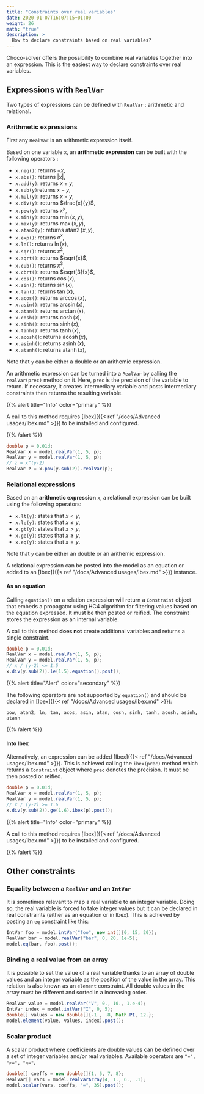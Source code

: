 ```yaml
---
title: "Constraints over real variables"
date: 2020-01-07T16:07:15+01:00
weight: 26
math: "true" 
description: >
  How to declare constraints based on real variables?
---
```



Choco-solver offers the possibility to combine real variables together into an expression.
This is the easiest way to declare constraints over real variables.

## Expressions with `RealVar`

Two types of expressions can be defined with `RealVar` : arithmetic and relational.

### Arithmetic expressions
 
First any `RealVar` is an arithmetic expression itself.

Based on one variable `x`, an **arithmetic expression** can be built with the following operators : 
- `x.neg()`: returns $-x$, 
- `x.abs()`: returns $|x|$, 
- `x.add(y)`: returns $x+y$, 
- `x.sub(y)`returns $x - y$, 
- `x.mul(y)`: returns $x\times y$, 
- `x.div(y)`: returns $\frac{x}{y}$,
- `x.pow(y)`: returns $x^y$,
- `x.min(y)`: returns $\min(x,y)$, 
- `x.max(y)`: returns $\max(x,y)$, 
- `x.atan2(y)`: returns $\operatorname{atan2}{(x,y)}$, 
- `x.exp()`: returns $e^x$,
- `x.ln()`: returns $\ln{(x)}$,
- `x.sqr()`: returns $x^2$,
- `x.sqrt()`: returns $\sqrt{x}$,
- `x.cub()`: returns $x^3$,
- `x.cbrt()`: returns $\sqrt[3]{x}$,
- `x.cos()`: returns $\cos{(x)}$,
- `x.sin()`: returns $\sin{(x)}$,
- `x.tan()`: returns $\tan{(x)}$,
- `x.acos()`: returns $\arccos{(x)}$,
- `x.asin()`: returns $\arcsin{(x)}$,
- `x.atan()`: returns $\arctan{(x)}$,
- `x.cosh()`: returns $\cosh{(x)}$,
- `x.sinh()`: returns $\sinh{(x)}$,
- `x.tanh()`: returns $\tanh{(x)}$,
- `x.acosh()`: returns $\operatorname{acosh}{(x)}$,
- `x.asinh()`: returns $\operatorname{asinh}{(x)}$,
- `x.atanh()`: returns $\operatorname{atanh}{(x)}$,

Note that `y` can be either a double or an arithemic expression.


An arithmetic expression can be turned into a `RealVar` by calling the `realVar(prec)` method on it.
Here, `prec` is the precision of the variable to return.
If necessary, it creates intermediary variable and posts intermediary constraints then returns the resulting variable.


{{% alert title="Info" color="primary" %}}

A call to this method requires [Ibex]({{< ref "/docs/Advanced usages/Ibex.md" >}}) to be installed and configured.

{{% /alert %}}


```java
double p = 0.01d;
RealVar x = model.realVar(1, 5, p);
RealVar y = model.realVar(1, 5, p);
// z = x^(y-2)
RealVar z = x.pow(y.sub(2)).realVar(p);
```


### Relational expressions

Based on an **arithmetic expression** `x`, a relational expression can be built using the following operators:
- `x.lt(y)`: states that $x < y$, 
- `x.le(y)`: states that $x \leq y$,
- `x.gt(y)`: states that $x > y$,
- `x.ge(y)`: states that $x \geq y$,
- `x.eq(y)`: states that $x = y$.

Note that `y` can be either an double or an arithemic expression.

A relational expression can be posted into the model as an equation or added to an [Ibex]({{< ref "/docs/Advanced usages/Ibex.md" >}}) instance.

#### As an equation

Calling `equation()` on a relation expression will return a `Constraint` object that embeds a propagator using HC4 algorithm for filtering values based on the equation expressed. It must be then posted or reified. The constraint stores the expression as an internal variable.

A call to this method **does not** create additional variables and returns a single constraint.

```java
double p = 0.01d;
RealVar x = model.realVar(1, 5, p);
RealVar y = model.realVar(1, 5, p);
// x / (y-2) <= 1.5
x.div(y.sub(2)).le(1.5).equation().post();
```

{{% alert title="Alert" color="secondary" %}}

The following operators are not supported by `equation()` and should be declared in [Ibex]({{< ref "/docs/Advanced usages/Ibex.md" >}}):
```
pow, atan2, ln, tan, acos, asin, atan, cosh, sinh, tanh, acosh, asinh, atanh 
```


{{% /alert %}}

#### Into Ibex

Alternatively, an expression can be added [Ibex]({{< ref "/docs/Advanced usages/Ibex.md" >}}).
This is achieved calling the `ibex(prec)` method which returns a `Constraint` object where `prec` denotes the precision.
It must be then posted or reified.

```java
double p = 0.01d;
RealVar x = model.realVar(1, 5, p);
RealVar y = model.realVar(1, 5, p);
// x / (y-2) >= 1.6
x.div(y.sub(2)).ge(1.6).ibex(p).post();
```

{{% alert title="Info" color="primary" %}}

A call to this method requires [Ibex]({{< ref "/docs/Advanced usages/Ibex.md" >}}) to be installed and configured.

{{% /alert %}}

## Other constraints

### Equality between a `RealVar` and an `IntVar`

It is sometimes relevant to map a real variable to an integer variable.
Doing so, the real variable is forced to take integer values but it can be declared in real constraints (either as an equation or in Ibex).
This is achieved by posting an `eq` constraint like this:
```java
IntVar foo = model.intVar("foo", new int[]{0, 15, 20});
RealVar bar = model.realVar("bar", 0, 20, 1e-5);
model.eq(bar, foo).post();
```

### Binding a real value from an array

It is possible to set the value of a real variable thanks to an array of double values and an integer variable as the position of the value in the array.
This relation is also known as an `element` constraint.
All double values in the array must be different and sorted in a increasing order.  

```java
RealVar value = model.realVar("V", 0., 10., 1.e-4);
IntVar index = model.intVar("I", 0, 5);
double[] values = new double[]{-1., .8, Math.PI, 12.};
model.element(value, values, index).post();
```
### Scalar product

A scalar product where coefficients are double values can be defined over a set of integer variables and/or real variables.
Available operators are `"=", ">=", "<="`.

```java
double[] coeffs = new double[]{1, 5, 7, 8};
RealVar[] vars = model.realVarArray(4, 1., 6., .1);
model.scalar(vars, coeffs, "=", 35).post();
```